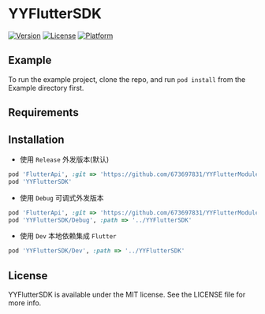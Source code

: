 # YYFlutterSDK

[![Version](https://img.shields.io/cocoapods/v/YYFlutterSDK.svg?style=flat)](https://cocoapods.org/pods/YYFlutterSDK)
[![License](https://img.shields.io/cocoapods/l/YYFlutterSDK.svg?style=flat)](https://cocoapods.org/pods/YYFlutterSDK)
[![Platform](https://img.shields.io/cocoapods/p/YYFlutterSDK.svg?style=flat)](https://cocoapods.org/pods/YYFlutterSDK)

## Example

To run the example project, clone the repo, and run `pod install` from the Example directory first.

## Requirements

## Installation

- 使用 `Release` 外发版本(默认)

```ruby
pod 'FlutterApi', :git => 'https://github.com/673697831/YYFlutterModule.git'
pod 'YYFlutterSDK'
```

- 使用 `Debug` 可调式外发版本

```ruby
pod 'FlutterApi', :git => 'https://github.com/673697831/YYFlutterModule.git'
pod 'YYFlutterSDK/Debug', :path => '../YYFlutterSDK'
```

- 使用 `Dev` 本地依赖集成 `Flutter`

```ruby
pod 'YYFlutterSDK/Dev', :path => '../YYFlutterSDK'
```

## License

YYFlutterSDK is available under the MIT license. See the LICENSE file for more info.
